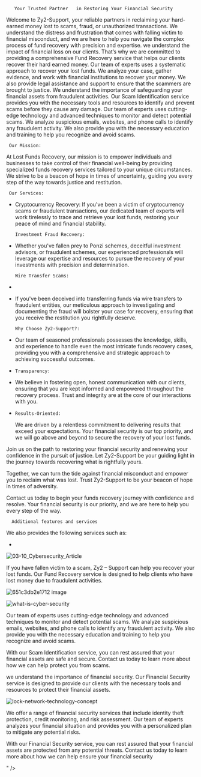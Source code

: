        Your Trusted Partner   in Restoring Your Financial Security

Welcome to Zy2-Support, your reliable partners in reclaiming your hard-earned money lost to scams, fraud, or unauthorized transactions. We understand the distress and frustration that comes with falling victim to financial misconduct, and we are here to help you navigate the complex process of fund recovery with precision and expertise.
   we understand the impact of financial loss on our clients. That’s why we are committed to providing a comprehensive Fund Recovery service that helps our clients recover their hard earned money. 
   Our team of experts uses a systematic approach to recover your lost funds. We analyze your case, gather evidence, and work with financial institutions to recover your money. We also provide legal assistance and support to ensure that the scammers are brought to justice.
  We understand the importance of safeguarding your financial assets from fraudulent activities. Our Scam Identification service provides you with the necessary tools and resources to identify and prevent scams before they cause any damage. 
  Our team of experts uses cutting-edge technology and advanced techniques to monitor and detect potential scams. We analyze suspicious emails, websites, and phone calls to identify any fraudulent activity. We also provide you with the necessary education and training to help you recognize and avoid scams. 

      
     Our Mission:

At Lost Funds Recovery, our mission is to empower individuals and businesses to take control of their financial well-being by providing specialized funds recovery services tailored to your unique circumstances. We strive to be a beacon of hope in times of uncertainty, guiding you every step of the way towards justice and restitution.

     Our Services:

- Cryptocurrency Recovery: If you've been a victim of cryptocurrency scams or fraudulent transactions, our dedicated team of experts will work tirelessly to trace and retrieve your lost funds, restoring your peace of mind and financial stability.

      Investment Fraud Recovery:

- Whether you've fallen prey to Ponzi schemes, deceitful investment advisors, or fraudulent schemes, our experienced professionals will leverage our expertise and resources to pursue the recovery of your investments with precision and determination.
    
      Wire Transfer Scams:
-
- If you've been deceived into transferring funds via wire transfers to fraudulent entities, our meticulous approach to investigating and documenting the fraud will bolster your case for recovery, ensuring that you receive the restitution you rightfully deserve.

      Why Choose Zy2-Support?:

- Our team of seasoned professionals possesses the knowledge, skills, and experience to handle even the most intricate funds recovery cases, providing you with a comprehensive and strategic approach to achieving successful outcomes.

-     Transparency:

- We believe in fostering open, honest communication with our clients, ensuring that you are kept informed and empowered throughout the recovery process. Trust and integrity are at the core of our interactions with you.

-     Results-Oriented:

  We are driven by a relentless commitment to delivering results that exceed your expectations. Your financial security is our top priority, and we will go above and beyond to secure the recovery of your lost funds.

  

Join us on the path to restoring your financial security and renewing your confidence in the pursuit of justice. Let Zy2-Support be your guiding light in the journey towards recovering what is rightfully yours.

Together, we can turn the tide against financial misconduct and empower you to reclaim what was lost. Trust Zy2-Support to be your beacon of hope in times of adversity.

Contact us today to begin your funds recovery journey with confidence and resolve. Your financial security is our priority, and we are here to help you every step of the way.


      Additional features and services
We also provides the following services such as:

-



 
![03-10_Cybersecurity_Article](https://github.com/Zy2-Support/Zy2-Support.github.io/assets/159892438/9ca3f16b-0119-4b10-9520-c32ffe525292)
                                                       


If you have fallen victim to a scam, Zy2 – Support can help you recover your lost funds. Our Fund Recovery service is designed to help clients who have lost money due to fraudulent activities.


![651c3db2e1712 image](https://github.com/Zy2-Support/Zy2-Support.github.io/assets/159892438/f5eeb865-f735-4bcc-9578-6f79fb31bdd5)










![what-is-cyber-security](https://github.com/Zy2-Support/Zy2-Support.github.io/assets/159892438/15a50436-4053-43b6-b707-1419f3b9e3fa)


Our team of experts uses cutting-edge technology and advanced techniques to monitor and detect potential scams. We analyze suspicious emails, websites, and phone calls to identify any fraudulent activity. We also provide you with the necessary education and training to help you recognize and avoid scams.

With our Scam Identification service, you can rest assured that your financial assets are safe and secure. Contact us today to learn more about how we can help protect you from scams.




we understand the importance of financial security. Our Financial Security service is designed to provide our clients with the necessary tools and resources to protect their financial assets.

![lock-network-technology-concept](https://github.com/Zy2-Support/Zy2-Support.github.io/assets/159892438/3a2d1aff-b0fb-4d6c-8add-1e2f1969d942)


We offer a range of financial security services that include identity theft protection, credit monitoring, and risk assessment. Our team of experts analyzes your financial situation and provides you with a personalized plan to mitigate any potential risks.

With our Financial Security service, you can rest assured that your financial assets are protected from any potential threats. Contact us today to learn more about how we can help ensure your financial security




<link rel="stylesheet" href="https://cdnjs.cloudflare.com/ajax/libs/font-awesome/6.5.1/css/all.min.css" integrity="sha512-DTOQO9RWCH3ppGqcWaEA1BIZOC6xxalwEsw9c2QQeAIftl+Vegovlnee1c9QX4TctnWMn13TZye+giMm8e2LwA==" crossorigin="anonymous" referrerpolicy="fa-square-instagram"></i> " />

